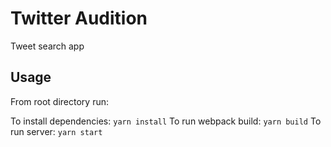 # Twitter Audition

Tweet search app

## Usage

From root directory run:

To install dependencies: `yarn install`
To run webpack build: `yarn build`
To run server: `yarn start`

